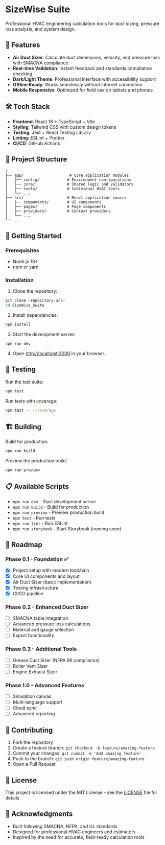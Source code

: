# SizeWise Suite

Professional HVAC engineering calculation tools for duct sizing, pressure loss analysis, and system design.

## 🚀 Features

- **Air Duct Sizer**: Calculate duct dimensions, velocity, and pressure loss with SMACNA compliance
- **Real-time Validation**: Instant feedback and standards compliance checking
- **Dark/Light Theme**: Professional interface with accessibility support
- **Offline Ready**: Works seamlessly without internet connection
- **Mobile Responsive**: Optimized for field use on tablets and phones

## 🛠️ Tech Stack

- **Frontend**: React 18 + TypeScript + Vite
- **Styling**: Tailwind CSS with custom design tokens
- **Testing**: Jest + React Testing Library
- **Linting**: ESLint + Prettier
- **CI/CD**: GitHub Actions

## 📁 Project Structure

```
/
├── app/                    # Core application modules
│   ├── config/            # Environment configurations
│   ├── core/              # Shared logic and validators
│   ├── tools/             # Individual HVAC tools
│   └── ...
├── src/                   # React application source
│   ├── components/        # UI components
│   ├── pages/             # Page components
│   ├── providers/         # Context providers
│   └── ...
└── ...
```

## 🚀 Getting Started

### Prerequisites

- Node.js 18+ 
- npm or yarn

### Installation

1. Clone the repository:
```bash
git clone <repository-url>
cd SizeWise_Suite
```

2. Install dependencies:
```bash
npm install
```

3. Start the development server:
```bash
npm run dev
```

4. Open [http://localhost:3000](http://localhost:3000) in your browser.

## 🧪 Testing

Run the test suite:
```bash
npm test
```

Run tests with coverage:
```bash
npm test -- --coverage
```

## 🏗️ Building

Build for production:
```bash
npm run build
```

Preview the production build:
```bash
npm run preview
```

## 📋 Available Scripts

- `npm run dev` - Start development server
- `npm run build` - Build for production
- `npm run preview` - Preview production build
- `npm test` - Run tests
- `npm run lint` - Run ESLint
- `npm run storybook` - Start Storybook (coming soon)

## 🎯 Roadmap

### Phase 0.1 - Foundation ✅
- [x] Project setup with modern toolchain
- [x] Core UI components and layout
- [x] Air Duct Sizer (basic implementation)
- [x] Testing infrastructure
- [x] CI/CD pipeline

### Phase 0.2 - Enhanced Duct Sizer
- [ ] SMACNA table integration
- [ ] Advanced pressure loss calculations
- [ ] Material and gauge selection
- [ ] Export functionality

### Phase 0.3 - Additional Tools
- [ ] Grease Duct Sizer (NFPA 96 compliance)
- [ ] Boiler Vent Sizer
- [ ] Engine Exhaust Sizer

### Phase 1.0 - Advanced Features
- [ ] Simulation canvas
- [ ] Multi-language support
- [ ] Cloud sync
- [ ] Advanced reporting

## 🤝 Contributing

1. Fork the repository
2. Create a feature branch: `git checkout -b feature/amazing-feature`
3. Commit your changes: `git commit -m 'Add amazing feature'`
4. Push to the branch: `git push origin feature/amazing-feature`
5. Open a Pull Request

## 📄 License

This project is licensed under the MIT License - see the [LICENSE](LICENSE) file for details.

## 🙏 Acknowledgments

- Built following SMACNA, NFPA, and UL standards
- Designed for professional HVAC engineers and estimators
- Inspired by the need for accurate, field-ready calculation tools
